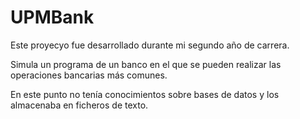 # UPMBank
Este proyecyo fue desarrollado durante mi segundo año de carrera.

Simula un programa de un banco en el que se pueden realizar las operaciones bancarias más comunes. 

En este punto no tenía conocimientos sobre bases de datos y los almacenaba en ficheros de texto.
